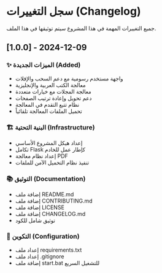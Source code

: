 # سجل التغييرات (Changelog)
جميع التغييرات المهمة في هذا المشروع سيتم توثيقها في هذا الملف.

## [1.0.0] - 2024-12-09

### ✨ الميزات الجديدة (Added)
- واجهة مستخدم رسومية مع دعم السحب والإفلات
- معالجة الكتب العربية والإنجليزية
- معالجة المجلات مع خيارات متعددة
- دعم تحويل وإعادة ترتيب الصفحات
- نظام تتبع التقدم في المعالجة
- تحميل الملفات المعالجة تلقائياً

### 🏗️ البنية التحتية (Infrastructure)
- إعداد هيكل المشروع الأساسي
- تكامل Flask كإطار عمل للخادم
- إعداد نظام معالجة PDF
- تنفيذ نظام التحميل الآمن للملفات

### 📚 التوثيق (Documentation)
- إضافة ملف README.md
- إضافة ملف CONTRIBUTING.md
- إضافة ملف LICENSE
- إضافة ملف CHANGELOG.md
- توثيق شامل للكود

### 🔧 التكوين (Configuration)
- إعداد ملف requirements.txt
- إعداد ملف .gitignore
- إضافة ملف start.bat للتشغيل السريع
